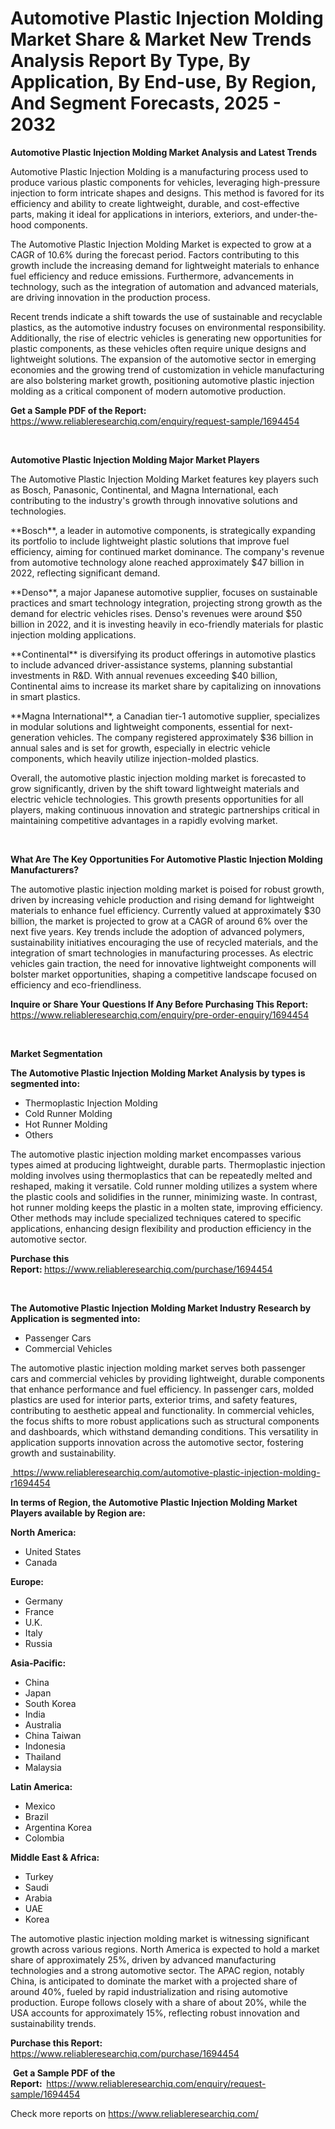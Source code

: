 <p><h1>Automotive Plastic Injection Molding Market Share & Market New Trends Analysis Report By Type, By Application, By End-use, By Region, And Segment Forecasts, 2025 - 2032</h1></p><p><strong>Automotive Plastic Injection Molding Market Analysis and Latest Trends</strong></p>
<p><p>Automotive Plastic Injection Molding is a manufacturing process used to produce various plastic components for vehicles, leveraging high-pressure injection to form intricate shapes and designs. This method is favored for its efficiency and ability to create lightweight, durable, and cost-effective parts, making it ideal for applications in interiors, exteriors, and under-the-hood components.</p><p>The Automotive Plastic Injection Molding Market is expected to grow at a CAGR of 10.6% during the forecast period. Factors contributing to this growth include the increasing demand for lightweight materials to enhance fuel efficiency and reduce emissions. Furthermore, advancements in technology, such as the integration of automation and advanced materials, are driving innovation in the production process. </p><p>Recent trends indicate a shift towards the use of sustainable and recyclable plastics, as the automotive industry focuses on environmental responsibility. Additionally, the rise of electric vehicles is generating new opportunities for plastic components, as these vehicles often require unique designs and lightweight solutions. The expansion of the automotive sector in emerging economies and the growing trend of customization in vehicle manufacturing are also bolstering market growth, positioning automotive plastic injection molding as a critical component of modern automotive production.</p></p>
<p><strong>Get a Sample PDF of the Report:&nbsp;</strong> <a href="https://www.reliableresearchiq.com/enquiry/request-sample/1694454?utm_campaign=2469&utm_medium=2&utm_source=Github&utm_content=ia&utm_term=30032025&utm_id=automotive-plastic-injection-molding">https://www.reliableresearchiq.com/enquiry/request-sample/1694454</a></p>
<p>&nbsp;</p>
<p><strong>Automotive Plastic Injection Molding Major Market Players</strong></p>
<p><p>The Automotive Plastic Injection Molding Market features key players such as Bosch, Panasonic, Continental, and Magna International, each contributing to the industry's growth through innovative solutions and technologies. </p><p>**Bosch**, a leader in automotive components, is strategically expanding its portfolio to include lightweight plastic solutions that improve fuel efficiency, aiming for continued market dominance. The company's revenue from automotive technology alone reached approximately $47 billion in 2022, reflecting significant demand.</p><p>**Denso**, a major Japanese automotive supplier, focuses on sustainable practices and smart technology integration, projecting strong growth as the demand for electric vehicles rises. Denso's revenues were around $50 billion in 2022, and it is investing heavily in eco-friendly materials for plastic injection molding applications.</p><p>**Continental** is diversifying its product offerings in automotive plastics to include advanced driver-assistance systems, planning substantial investments in R&D. With annual revenues exceeding $40 billion, Continental aims to increase its market share by capitalizing on innovations in smart plastics.</p><p>**Magna International**, a Canadian tier-1 automotive supplier, specializes in modular solutions and lightweight components, essential for next-generation vehicles. The company registered approximately $36 billion in annual sales and is set for growth, especially in electric vehicle components, which heavily utilize injection-molded plastics.</p><p>Overall, the automotive plastic injection molding market is forecasted to grow significantly, driven by the shift toward lightweight materials and electric vehicle technologies. This growth presents opportunities for all players, making continuous innovation and strategic partnerships critical in maintaining competitive advantages in a rapidly evolving market.</p></p>
<p>&nbsp;</p>
<p><strong>What Are The Key Opportunities For Automotive Plastic Injection Molding Manufacturers?</strong></p>
<p><p>The automotive plastic injection molding market is poised for robust growth, driven by increasing vehicle production and rising demand for lightweight materials to enhance fuel efficiency. Currently valued at approximately $30 billion, the market is projected to grow at a CAGR of around 6% over the next five years. Key trends include the adoption of advanced polymers, sustainability initiatives encouraging the use of recycled materials, and the integration of smart technologies in manufacturing processes. As electric vehicles gain traction, the need for innovative lightweight components will bolster market opportunities, shaping a competitive landscape focused on efficiency and eco-friendliness.</p></p>
<p><strong>Inquire or Share Your Questions If Any Before Purchasing This Report:</strong> <a href="https://www.reliableresearchiq.com/enquiry/pre-order-enquiry/1694454?utm_campaign=2469&utm_medium=2&utm_source=Github&utm_content=ia&utm_term=30032025&utm_id=automotive-plastic-injection-molding">https://www.reliableresearchiq.com/enquiry/pre-order-enquiry/1694454</a></p>
<p>&nbsp;</p>
<p><strong>Market Segmentation</strong></p>
<p><strong>The Automotive Plastic Injection Molding Market Analysis by types is segmented into:</strong></p>
<p><ul><li>Thermoplastic Injection Molding</li><li>Cold Runner Molding</li><li>Hot Runner Molding</li><li>Others</li></ul></p>
<p><p>The automotive plastic injection molding market encompasses various types aimed at producing lightweight, durable parts. Thermoplastic injection molding involves using thermoplastics that can be repeatedly melted and reshaped, making it versatile. Cold runner molding utilizes a system where the plastic cools and solidifies in the runner, minimizing waste. In contrast, hot runner molding keeps the plastic in a molten state, improving efficiency. Other methods may include specialized techniques catered to specific applications, enhancing design flexibility and production efficiency in the automotive sector.</p></p>
<p><strong>Purchase this Report:&nbsp;</strong><a href="https://www.reliableresearchiq.com/purchase/1694454?utm_campaign=2469&utm_medium=2&utm_source=Github&utm_content=ia&utm_term=30032025&utm_id=automotive-plastic-injection-molding">https://www.reliableresearchiq.com/purchase/1694454</a></p>
<p>&nbsp;</p>
<p><strong>The Automotive Plastic Injection Molding Market Industry Research by Application is segmented into:</strong></p>
<p><ul><li>Passenger Cars</li><li>Commercial Vehicles</li></ul></p>
<p><p>The automotive plastic injection molding market serves both passenger cars and commercial vehicles by providing lightweight, durable components that enhance performance and fuel efficiency. In passenger cars, molded plastics are used for interior parts, exterior trims, and safety features, contributing to aesthetic appeal and functionality. In commercial vehicles, the focus shifts to more robust applications such as structural components and dashboards, which withstand demanding conditions. This versatility in application supports innovation across the automotive sector, fostering growth and sustainability.</p></p>
<p><a href="https://www.reliableresearchiq.com/automotive-plastic-injection-molding-r1694454?utm_campaign=2469&utm_medium=2&utm_source=Github&utm_content=ia&utm_term=30032025&utm_id=automotive-plastic-injection-molding">&nbsp;https://www.reliableresearchiq.com/automotive-plastic-injection-molding-r1694454</a></p>
<p><strong>In terms of Region, the Automotive Plastic Injection Molding Market Players available by Region are:</strong></p>
<p>
    <p> <strong> North America: </strong>
        <ul>
            <li>United States</li>
            <li>Canada</li>
        </ul>
        </p> 
    <p> <strong> Europe: </strong>
        <ul>
            <li>Germany</li>
            <li>France</li>
            <li>U.K.</li>
            <li>Italy</li>
            <li>Russia</li>
        </ul>
        </p> 
    <p> <strong> Asia-Pacific: </strong>
        <ul>
            <li>China</li>
            <li>Japan</li>
            <li>South Korea</li>
            <li>India</li>
            <li>Australia</li>
            <li>China Taiwan</li>
            <li>Indonesia</li>
            <li>Thailand</li>
            <li>Malaysia</li>
        </ul>
        </p> 
    <p> <strong> Latin America: </strong>
        <ul>
            <li>Mexico</li>
            <li>Brazil</li>
            <li>Argentina Korea</li>
            <li>Colombia</li>
        </ul>
        </p> 
    <p> <strong> Middle East & Africa: </strong>
        <ul>
            <li>Turkey</li>
            <li>Saudi</li>
            <li>Arabia</li>
            <li>UAE</li>
            <li>Korea</li>
        </ul>
    </p>
    </p>
<p><p>The automotive plastic injection molding market is witnessing significant growth across various regions. North America is expected to hold a market share of approximately 25%, driven by advanced manufacturing technologies and a strong automotive sector. The APAC region, notably China, is anticipated to dominate the market with a projected share of around 40%, fueled by rapid industrialization and rising automotive production. Europe follows closely with a share of about 20%, while the USA accounts for approximately 15%, reflecting robust innovation and sustainability trends.</p></p>
<p><strong>Purchase this Report: </strong><a href="https://www.reliableresearchiq.com/purchase/1694454?utm_campaign=2469&utm_medium=2&utm_source=Github&utm_content=ia&utm_term=30032025&utm_id=automotive-plastic-injection-molding">https://www.reliableresearchiq.com/purchase/1694454</a></p>
<p>&nbsp;<strong>Get a Sample PDF of the Report:&nbsp;&nbsp;</strong><a href="https://www.reliableresearchiq.com/enquiry/request-sample/1694454?utm_campaign=2469&utm_medium=2&utm_source=Github&utm_content=ia&utm_term=30032025&utm_id=automotive-plastic-injection-molding">https://www.reliableresearchiq.com/enquiry/request-sample/1694454</a></p>
<p><strong></strong></p>
<p>Check more reports on <a href="https://www.reliableresearchiq.com/?utm_campaign=2469&utm_medium=2&utm_source=Github&utm_content=ia&utm_term=30032025&utm_id=automotive-plastic-injection-molding">https://www.reliableresearchiq.com/</a></p>